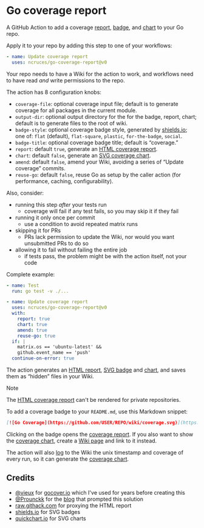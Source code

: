 # Go coverage report

A GitHub Action to add a coverage [report][1], [badge][2], and [chart][4] to your Go repo.

Apply it to your repo by adding this step to one of your workflows:

```yaml
- name: Update coverage report
  uses: ncruces/go-coverage-report@v0
```

Your repo needs to have a Wiki for the action to work,
and workflows need to have read _and_ write permissions to the repo.

The action has 8 configuration knobs:
- `coverage-file`: optional coverage input file;
  default is to generate coverage for all packages in the current module.
- `output-dir`: optional output directory for the for the badge, report, chart;
  default is to generate files to the root of wiki.
- `badge-style`: optional coverage badge style,
  generated by [shields.io](https://shields.io);
  one of: `flat` (default), `flat-square`, `plastic`, `for-the-badge`, `social`.
- `badge-title`: optional coverage badge title;
  default is “coverage.”
- `report`: default `true`,
  generate an [HTML coverage report][1].
- `chart`: default `false`,
  generate an [SVG coverage chart][4].
- `amend`: default `false`,
  amend your Wiki, avoiding a series of “Update coverage” commits.
- `reuse-go`: default `false`,
  reuse Go as setup by the caller action
  (for performance, caching, configurability).

Also, consider:
- running this step _after_ your tests run
  - coverage will fail if any test fails, so you may skip it if they fail
- running it only once per commit
  - use a condition to avoid repeated matrix runs
- skipping it for PRs
  - PRs lack permission to update the Wiki,
    nor would you want unsubmitted PRs to do so
- allowing it to fail without failing the entire job
  - if tests pass, the problem might be with the action itself, not your code

Complete example:

```yaml
- name: Test
  run: go test -v ./...

- name: Update coverage report
  uses: ncruces/go-coverage-report@v0
  with:
    report: true
    chart: true
    amend: true
    reuse-go: true
  if: |
    matrix.os == 'ubuntu-latest' &&
    github.event_name == 'push'  
  continue-on-error: true
```

The action generates an [HTML report][1], [SVG badge][2] and [chart][4],
and saves them as “hidden” files in your Wiki.

> [!NOTE]  
> The [HTML coverage report][1] can't be rendered for private repositories.

To add a coverage badge to your `README.md`, use this Markdown snippet:

```markdown
[![Go Coverage](https://github.com/USER/REPO/wiki/coverage.svg)](https://raw.githack.com/wiki/USER/REPO/coverage.html)
```

Clicking on the badge opens the [coverage report][1].
If you also want to show the [coverage chart][4],
create a [Wiki page][5] and link to it instead.

The action will also [log][3] to the Wiki the unix timestamp and coverage of every run,
so it can generate the [coverage chart][4].

[1]: https://raw.githack.com/wiki/ncruces/go-sqlite3/coverage.html
[2]: https://github.com/ncruces/go-sqlite3/wiki/coverage.svg
[3]: https://github.com/ncruces/go-sqlite3/wiki/coverage.log
[4]: https://github.com/ncruces/go-sqlite3/wiki/coverage-chart.svg
[5]: https://github.com/ncruces/go-sqlite3/wiki/Test-coverage-report

## Credits

- [@vieux](https://github.com/vieux/) for [gocover.io](https://github.com/vieux/gocover.io) which I've used for years before creating this
- [@Prounckk](https://github.com/Prounckk) for the [blog](https://eremeev.ca/posts/golang-test-coverage-github-action/) that prompted this solution
- [raw.githack.com](https://raw.githack.com/) for proxying the HTML report
- [shields.io](https://shields.io/) for SVG badges
- [quickchart.io](https://quickchart.io/) for SVG charts
